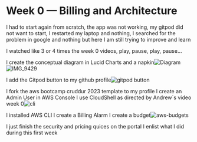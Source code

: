 # Week 0 — Billing and Architecture

I had to start again from scratch, the app was not working, my gitpod did not want to start, I restarted my laptop and nothing, I searched for the problem in google and nothing but here I am still trying to improve and learn

I watched like 3 or 4 times the week 0 videos, play, pause, play, pause...

I create the conceptual diagram in Lucid Charts and a napkin![Diagram](https://user-images.githubusercontent.com/97815671/222918570-14744990-aacf-46c5-9035-48120b842cd1.jpg)
![IMG_9429](https://user-images.githubusercontent.com/97815671/222918575-64ecee07-f24a-40e2-a773-7a1f5cab423a.jpg)

I add the Gitpod button to my github profile![gitpod button](https://user-images.githubusercontent.com/97815671/222918591-2c773a6f-8dd9-416c-97e9-b6bec75e3124.jpg)

I fork the aws bootcamp cruddur 2023 template to my profile
I create an Admin User in AWS Console
I use CloudShell as directed by Andrew´s video week 0![cli](https://user-images.githubusercontent.com/97815671/222918810-294c3c9d-a3d5-468d-96ad-596e8d4c4a01.jpg)

I installed AWS CLI
I create a Billing Alarm
I create a budget![aws-budgets](https://user-images.githubusercontent.com/97815671/222918557-ff749958-851c-4239-b007-32ef8ee346ec.jpg)

I just finish the security and pricing quices on the portal
I enlist what I did during this first week
